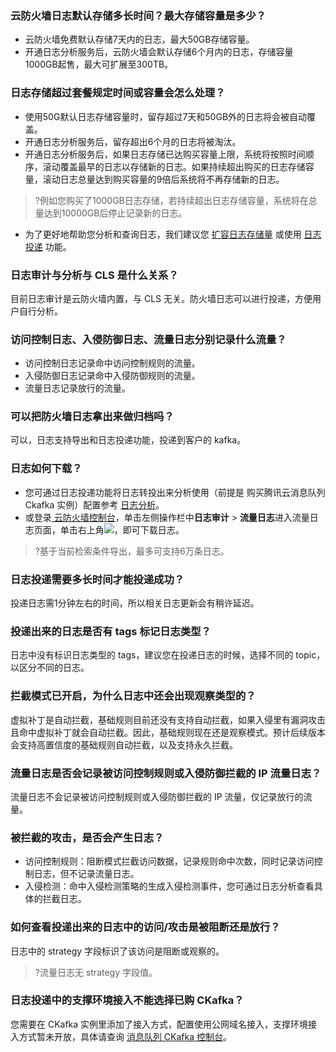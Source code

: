 
### 云防火墙日志默认存储多长时间？最大存储容量是多少？
- 云防火墙免费默认存储7天内的日志，最大50GB存储容量。
- 开通日志分析服务后，云防火墙会默认存储6个月内的日志，存储容量1000GB起售，最大可扩展至300TB。

### 日志存储超过套餐规定时间或容量会怎么处理？
- 使用50G默认日志存储容量时，留存超过7天和50GB外的日志将会被自动覆盖。
-  开通日志分析服务后，留存超出6个月的日志将被淘汰。
-  开通日志分析服务后，如果日志存储已达购买容量上限，系统将按照时间顺序，滚动覆盖最早的日志以存储新的日志。如果持续超出购买的日志存储容量，滚动日志总量达到购买容量的9倍后系统将不再存储新的日志。
>?例如您购买了1000GB日志存储，若持续超出日志存储容量，系统将在总量达到10000GB后停止记录新的日志。
>
-  为了更好地帮助您分析和查询日志，我们建议您 [扩容日志存储量](https://buy.cloud.tencent.com/cfw?type=modify&adtag=cfw.from.console.page.buy) 或使用 [日志投递](https://cloud.tencent.com/document/product/1132/46644#.E6.97.A5.E5.BF.97.E6.8A.95.E9.80.92) 功能。

### 日志审计与分析与 CLS 是什么关系？
目前日志审计是云防火墙内置，与 CLS 无关。防火墙日志可以进行投递，方便用户自行分析。

### 访问控制日志、入侵防御日志、流量日志分别记录什么流量？
- 访问控制日志记录命中访问控制规则的流量。
- 入侵防御日志记录命中入侵防御规则的流量。
- 流量日志记录放行的流量。

### 可以把防火墙日志拿出来做归档吗？
可以，日志支持导出和日志投递功能，投递到客户的 kafka。

### 日志如何下载？[](id:question5)
-  您可通过日志投递功能将日志转投出来分析使用（前提是 购买腾讯云消息队列 Ckafka 实例）配置参考 [日志分析](https://cloud.tencent.com/document/product/1132/46644)。
- 或登录[ 云防火墙控制台](https://console.cloud.tencent.com/cfw)，单击左侧操作栏中**日志审计** > **流量日志**进入流量日志页面，单击右上角![](https://main.qcloudimg.com/raw/d8210f09d9a1280ad54eb0661eb0cd4f.png)，即可下载日志。
>?基于当前检索条件导出，最多可支持6万条日志。

### 日志投递需要多长时间才能投递成功？
投递日志需1分钟左右的时间，所以相关日志更新会有稍许延迟。

### 投递出来的日志是否有 tags 标记日志类型？
日志中没有标识日志类型的 tags，建议您在投递日志的时候，选择不同的 topic，以区分不同的日志。

### 拦截模式已开启，为什么日志中还会出现观察类型的？
虚拟补丁是自动拦截，基础规则目前还没有支持自动拦截，如果入侵里有漏洞攻击且命中虚拟补丁就会自动拦截。因此，基础规则现在还是观察模式。预计后续版本会支持高置信度的基础规则自动拦截，以及支持永久拦截。

### 流量日志是否会记录被访问控制规则或入侵防御拦截的 IP 流量日志？
流量日志不会记录被访问控制规则或入侵防御拦截的 IP 流量，仅记录放行的流量。

### 被拦截的攻击，是否会产生日志？
- 访问控制规则：阻断模式拦截访问数据，记录规则命中次数，同时记录访问控制日志，但不记录流量日志。
- 入侵检测：命中入侵检测策略的生成入侵检测事件，您可通过日志分析查看具体的拦截日志。

### 如何查看投递出来的日志中的访问/攻击是被阻断还是放行？
日志中的 strategy 字段标识了该访问是阻断或观察的。
>?流量日志无 strategy 字段值。

### 日志投递中的支撑环境接入不能选择已购 CKafka？
您需要在 CKafka 实例里添加了接入方式，配置使用公网域名接入，支撑环境接入方式暂未开放，具体请查询 [消息队列 CKafka 控制台](https://console.cloud.tencent.com/ckafka/index?rid=1)。

